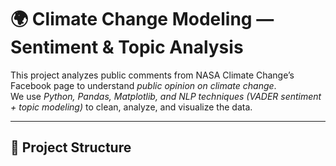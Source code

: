 # 🌍 Climate Change Modeling — Sentiment & Topic Analysis

This project analyzes public comments from NASA Climate Change’s Facebook page to understand *public opinion on climate change*.  
We use *Python, Pandas, Matplotlib, and NLP techniques (VADER sentiment + topic modeling)* to clean, analyze, and visualize the data.  

---

## 📂 Project Structure